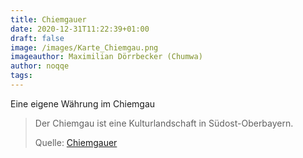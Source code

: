```yaml
---
title: Chiemgauer
date: 2020-12-31T11:22:39+01:00
draft: false
image: /images/Karte_Chiemgau.png
imageauthor: Maximilian Dörrbecker (Chumwa)
author: noqqe
tags:
---
```


Eine eigene Währung im Chiemgau

> Der Chiemgau ist eine Kulturlandschaft in Südost-Oberbayern.
>
> Quelle: [Chiemgauer](https://de.wikipedia.org/wiki/Chiemgauer)

